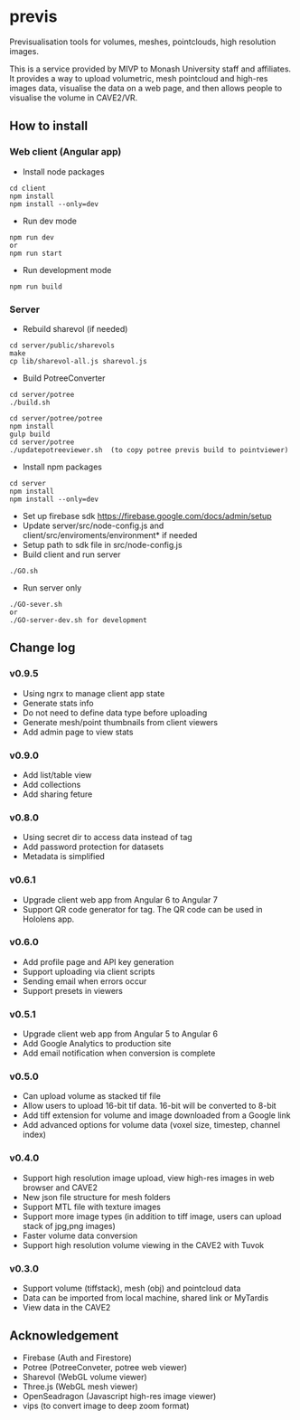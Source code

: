 # previs

Previsualisation tools for volumes, meshes, pointclouds, high resolution images.

This is a service provided by MIVP to Monash University staff and affiliates. 
It provides a way to upload volumetric, mesh pointcloud and high-res images data, visualise the data on a web page, and then allows people to visualise the volume in CAVE2/VR.

## How to install

### Web client (Angular app)

- Install node packages
```
cd client
npm install
npm install --only=dev
```

- Run dev mode
```
npm run dev
or
npm run start
```

- Run development mode
```
npm run build
```

### Server

- Rebuild sharevol (if needed)
```
cd server/public/sharevols
make
cp lib/sharevol-all.js sharevol.js
```

- Build PotreeConverter 
```
cd server/potree
./build.sh

cd server/potree/potree
npm install
gulp build
cd server/potree
./updatepotreeviewer.sh  (to copy potree previs build to pointviewer)
```

- Install npm packages
```
cd server
npm install
npm install --only=dev
```

- Set up firebase sdk https://firebase.google.com/docs/admin/setup
- Update server/src/node-config.js and client/src/enviroments/environment* if needed
- Setup path to sdk file in src/node-config.js
- Build client and run server 
```
./GO.sh
```

- Run server only
```
./GO-sever.sh
or
./GO-server-dev.sh for development
```

## Change log

### v0.9.5

- Using ngrx to manage client app state
- Generate stats info
- Do not need to define data type before uploading
- Generate mesh/point thumbnails from client viewers
- Add admin page to view stats

### v0.9.0

- Add list/table view
- Add collections
- Add sharing feture

### v0.8.0

- Using secret dir to access data instead of tag
- Add password protection for datasets
- Metadata is simplified

### v0.6.1

- Upgrade client web app from Angular 6 to Angular 7
- Support QR code generator for tag. The QR code can be used in Hololens app.

### v0.6.0

- Add profile page and API key generation
- Support uploading via client scripts
- Sending email when errors occur
- Support presets in viewers

### v0.5.1

- Upgrade client web app from Angular 5 to Angular 6
- Add Google Analytics to production site
- Add email notification when conversion is complete

### v0.5.0

- Can upload volume as stacked tif file
- Allow users to upload 16-bit tif data. 16-bit will be converted to 8-bit
- Add tiff extension for volume and image downloaded from a Google link
- Add advanced options for volume data (voxel size, timestep, channel index)

### v0.4.0

- Support high resolution image upload, view high-res images in web browser and CAVE2
- New json file structure for mesh folders
- Support MTL file with texture images
- Support more image types (in addition to tiff image, users can upload stack of jpg,png images)
- Faster volume data conversion
- Support high resolution volume viewing in the CAVE2 with Tuvok

### v0.3.0

- Support volume (tiffstack), mesh (obj) and pointcloud data
- Data can be imported from local machine, shared link or MyTardis
- View data in the CAVE2


## Acknowledgement

- Firebase (Auth and Firestore)
- Potree (PotreeConveter, potree web viewer)
- Sharevol (WebGL volume viewer)
- Three.js (WebGL mesh viewer)
- OpenSeadragon (Javascript high-res image viewer)
- vips (to convert image to deep zoom format)